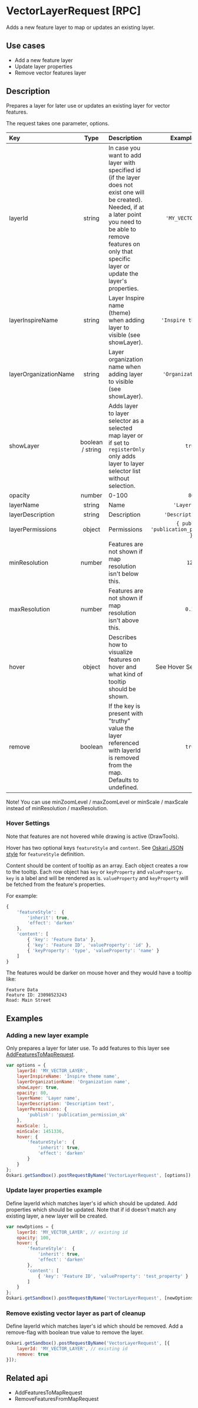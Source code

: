# VectorLayerRequest [RPC]

Adds a new feature layer to map or updates an existing layer.

## Use cases

- Add a new feature layer
- Update layer properties
- Remove vector features layer

## Description

Prepares a layer for later use or updates an existing layer for vector features.

The request takes one parameter, options.

|Key|Type|Description|Example value|
|:---|:---:|:---|:---:|
| layerId | string | In case you want to add layer with specified id (if the layer does not exist one will be created). Needed, if at a later point you need to be able to remove features on only that specific layer or update the layer's properties. | `'MY_VECTOR_LAYER'` |
| layerInspireName | string | Layer Inspire name (theme) when adding layer to visible (see showLayer). | `'Inspire theme name'` |
| layerOrganizationName | string | Layer organization name when adding layer to visible (see showLayer). | `'Organization name'` |
| showLayer | boolean / string | Adds layer to layer selector as a selected map layer or if set to `registerOnly` only adds layer to layer selector list without selection. | `true` |
| opacity | number | 0-100 | `80` |
| layerName | string | Name | `'Layer name'` |
| layerDescription | string | Description | `'Description text'` | 
| layerPermissions | object | Permissions | `{ publish: 'publication_permission_ok' }` |
| minResolution | number | Features are not shown if map resolution isn't below this. | `128` |
| maxResolution | number | Features are not shown if map resolution isn't above this. | `0.25` |
| hover | object | Describes how to visualize features on hover and what kind of tooltip should be shown. | See Hover Settings below |
| remove | boolean | If the key is present with "truthy" value the layer referenced with layerId is removed from the map. Defaults to undefined. | `true` |

Note! You can use minZoomLevel / maxZoomLevel or minScale / maxScale instead of minResolution / maxResolution.

### Hover Settings

Note that features are not hovered while drawing is active (DrawTools). 

Hover has two optional keys `featureStyle` and `content`. See [Oskari JSON style](/documentation/examples/oskari-style) for `featureStyle` definition.

Content should be content of tooltip as an array. Each object creates a row to the tooltip.
Each row object has `key` or `keyProperty` and `valueProperty`.
`key` is a label and will be rendered as is.
`valueProperty` and `keyProperty` will be fetched from the feature's properties.

For example:
```javascript
{
    'featureStyle':  {
        'inherit': true,
        'effect': 'darken'
    },
    'content': [
        { 'key': 'Feature Data' },
        { 'key': 'Feature ID', 'valueProperty': 'id' },
        { 'keyProperty': 'type', 'valueProperty': 'name' }
    ]
}
```
The features would be darker on mouse hover and they would have a tooltip like:
```
Feature Data
Feature ID: 23098523243
Road: Main Street
```

## Examples
### Adding a new layer example
Only prepares a layer for later use. To add features to this layer see [AddFeaturesToMapRequest](/api/requests/#unreleased/mapping/mapmodule/request/addfeaturestomaprequest.md).

```javascript
var options = {
    layerId: 'MY_VECTOR_LAYER',
    layerInspireName: 'Inspire theme name',
    layerOrganizationName: 'Organization name',
    showLayer: true,
    opacity: 80,
    layerName: 'Layer name',
    layerDescription: 'Description text',
    layerPermissions: {
        'publish': 'publication_permission_ok'
    },
    maxScale: 1,
    minScale: 1451336,
    hover: {
        'featureStyle':  {
            'inherit': true,
            'effect': 'darken'
        }
    }
};
Oskari.getSandbox().postRequestByName('VectorLayerRequest', [options]); 

```
### Update layer properties example

Define layerId which matches layer's id which should be updated. Add properties which should be updated. Note that if id doesn't match any existing layer, a new layer will be created.

```javascript
var newOptions = {
    layerId: 'MY_VECTOR_LAYER', // existing id
    opacity: 100,
    hover: {
        'featureStyle':  {
            'inherit': true,
            'effect': 'darken'
        },
        'content': [
            { 'key': 'Feature ID', 'valueProperty': 'test_property' }
        ]
    }
};
Oskari.getSandbox().postRequestByName('VectorLayerRequest', [newOptions]); 
```

### Remove existing vector layer as part of cleanup

Define layerId which matches layer's id which should be removed. Add a remove-flag with boolean true value to remove the layer.

```javascript
Oskari.getSandbox().postRequestByName('VectorLayerRequest', [{
    layerId: 'MY_VECTOR_LAYER', // existing id
    remove: true
}]);
```

## Related api

- AddFeaturesToMapRequest
- RemoveFeaturesFromMapRequest
